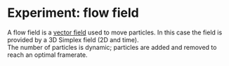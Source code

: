 <!--
  id: 2568
  date: 2014-04-24T11:19:04
  modified: 2015-10-25T07:07:29
  slug: experiment-flowfield
  type: post
  excerpt: <p>A flow field is a vector field used to move particles. In this case the field is provided by a 3D Simplex field (2D and time). The number of particles is dynamic; particles are added and removed to reach an optimal framerate.</p>
  categories: uncategorized
  tags: simplex noise, cool shit, experiment, particles
  inCv: 
  inPortfolio: 
  dateFrom: 
  dateTo: 
-->

# Experiment: flow field

<p>A flow field is a <a href="http://en.m.wikipedia.org/wiki/Vector_field">vector field</a> used to move particles. In this case the field is provided by a 3D Simplex field (2D and time).<br />
The number of particles is dynamic; particles are added and removed to reach an optimal framerate.</p>
<p><!--more--></p>
<pre><code data-language="javascript" data-src="/static/experiment/flowfield.js"></code></pre>